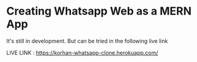 # Creating Whatsapp Web as a MERN App

It's still in development. But can be tried in the following live link

LIVE LINK : https://korhan-whatsapp-clone.herokuapp.com/
